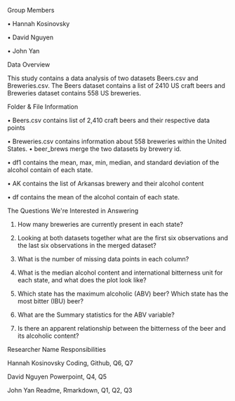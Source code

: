 Group Members

•	Hannah Kosinovsky

•	David Nguyen

•	John Yan

Data Overview

This study contains a data analysis of two datasets Beers.csv and Breweries.csv. The Beers dataset contains a list of 2410 US craft beers and Breweries dataset contains 558 US breweries.

Folder & File Information

•	Beers.csv contains list of 2,410 craft beers and their respective data points

•	Breweries.csv contains information about 558 breweries within the United States.
•	beer_brews merge the two datasets by brewery id.

•	df1 contains the mean, max, min, median, and standard deviation of the alcohol contain of each state.

•	AK contains the list of Arkansas brewery and their alcohol content

•	df contains the mean of the alcohol contain of each state.

The Questions We're Interested in Answering

1) How many breweries are currently present in each state?

2) Looking at both datasets together what are the first six observations and the last six observations in the merged dataset?

3) What is the number of missing data points in each column?

4) What is the median alcohol content and international bitterness unit for each state, and what does the plot look like?

5) Which state has the maximum alcoholic (ABV) beer? Which state has the most bitter (IBU) beer?

6) What are the Summary statistics for the ABV variable?

7) Is there an apparent relationship between the bitterness of the beer and its alcoholic content?

Researcher Name	Responsibilities

Hannah Kosinovsky	Coding, Github, Q6, Q7

David Nguyen	Powerpoint, Q4, Q5

John Yan	Readme, Rmarkdown, Q1, Q2, Q3

